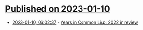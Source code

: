 # [Published on 2023-01-10](index.md)

* [2023-01-10, 06:02:37](https://news.ycombinator.com/item?id=34321090) - [Years in Common Lisp: 2022 in review](https://lisp-journey.gitlab.io/blog/these-years-in-common-lisp-2022-in-review/)
